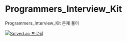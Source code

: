 # Programmers_Interview_Kit
Programmers_Interview_Kit 문제 풀이

[![Solved.ac 프로필](http://mazassumnida.wtf/api/generate_badge?boj=donghunp)](https://solved.ac/donghunp)
